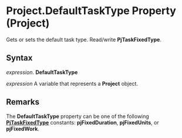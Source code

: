 
# Project.DefaultTaskType Property (Project)

Gets or sets the default task type. Read/write  **PjTaskFixedType**.


## Syntax

 _expression_. **DefaultTaskType**

 _expression_ A variable that represents a **Project** object.


## Remarks

The  **DefaultTaskType** property can be one of the following **[PjTaskFixedType](6fa3e67c-eee6-0402-a176-63d7f87a058f.md)** constants: **pjFixedDuration**, **pjFixedUnits**, or **pjFixedWork**.

